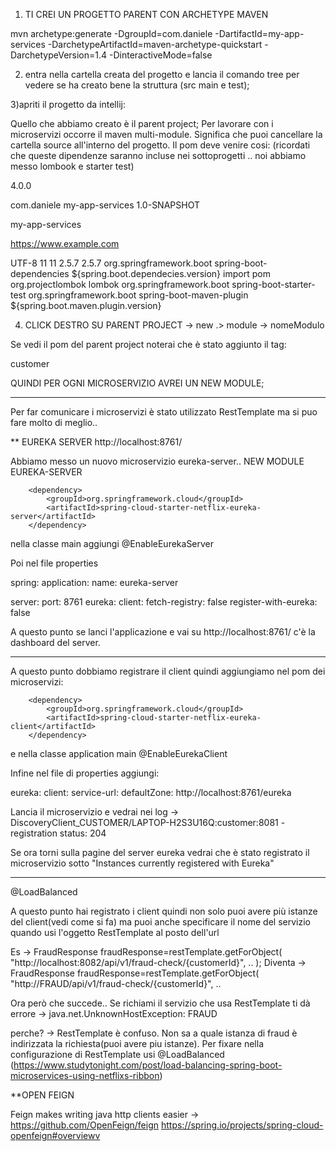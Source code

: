 1) TI CREI UN PROGETTO PARENT CON ARCHETYPE MAVEN

mvn archetype:generate -DgroupId=com.daniele -DartifactId=my-app-services -DarchetypeArtifactId=maven-archetype-quickstart -DarchetypeVersion=1.4 -DinteractiveMode=false

2) entra nella cartella creata del progetto e lancia il comando tree per vedere se ha creato bene la struttura (src main e test);

3)apriti il progetto da intellij:

Quello che abbiamo creato è il parent project;
Per lavorare con i microservizi occorre il maven multi-module.
Significa che puoi cancellare la cartella source all'interno del progetto.
Il pom deve venire cosi: (ricordati che queste dipendenze saranno incluse nei sottoprogetti .. noi abbiamo messo lombook e starter test)

<?xml version="1.0" encoding="UTF-8"?>

<project xmlns="http://maven.apache.org/POM/4.0.0" xmlns:xsi="http://www.w3.org/2001/XMLSchema-instance"
  xsi:schemaLocation="http://maven.apache.org/POM/4.0.0 http://maven.apache.org/xsd/maven-4.0.0.xsd">
  <modelVersion>4.0.0</modelVersion>

  <groupId>com.daniele</groupId>
  <artifactId>my-app-services</artifactId>
  <version>1.0-SNAPSHOT</version>

  <name>my-app-services</name>
  <!-- FIXME change it to the project's website -->
  <url>https://www.example.com</url>

  <properties>
    <project.build.sourceEncoding>UTF-8</project.build.sourceEncoding>
    <maven.compiler.source>11</maven.compiler.source>
    <maven.compiler.target>11</maven.compiler.target>
    <spring.boot.maven.plugin.version>2.5.7</spring.boot.maven.plugin.version>
    <spring.boot.dependecies.version>2.5.7</spring.boot.dependecies.version>
  </properties>

  <dependencyManagement>
    <dependencies>
      <dependency>
        <groupId>org.springframework.boot</groupId>
        <artifactId>spring-boot-dependencies</artifactId>
        <version>${spring.boot.dependecies.version}</version>
        <scope>import</scope>
        <type>pom</type>
      </dependency>
    </dependencies>
  </dependencyManagement>

  <dependencies>
    <dependency>
      <groupId>org.projectlombok</groupId>
      <artifactId>lombok</artifactId>
    </dependency>
    <dependency>
      <groupId>org.springframework.boot</groupId>
      <artifactId>spring-boot-starter-test</artifactId>
    </dependency>
  </dependencies>

  <build>
    <pluginManagement><!-- lock down plugins versions to avoid using Maven defaults (may be moved to parent pom) -->
      <plugins>
        <plugin>
          <groupId>org.springframework.boot</groupId>
          <artifactId>spring-boot-maven-plugin</artifactId>
          <version>${spring.boot.maven.plugin.version}</version>
        </plugin>
      </plugins>
    </pluginManagement>
  </build>
</project>

4) CLICK DESTRO SU PARENT PROJECT -> new .> module -> nomeModulo

Se vedi il pom del parent project noterai che è stato aggiunto il tag:

  <modules>
    <module>customer</module>
  </modules>

QUINDI PER OGNI MICROSERVIZIO AVREI UN NEW MODULE;
*************

Per far comunicare i microservizi è stato utilizzato RestTemplate ma si puo fare molto di meglio..

**
EUREKA SERVER   http://localhost:8761/

Abbiamo messo un nuovo microservizio eureka-server.. NEW MODULE EUREKA-SERVER

        <dependency>
            <groupId>org.springframework.cloud</groupId>
            <artifactId>spring-cloud-starter-netflix-eureka-server</artifactId>
        </dependency>

nella classe main aggiungi @EnableEurekaServer

Poi nel file properties

spring:
  application:
    name: eureka-server

server:
  port: 8761
eureka:
  client:
    fetch-registry: false
    register-with-eureka: false

A questo punto se lanci l'applicazione e vai su http://localhost:8761/ c'è la dashboard del server.

****

A questo punto dobbiamo registrare il client quindi aggiungiamo nel pom dei microservizi:

        <dependency>
            <groupId>org.springframework.cloud</groupId>
            <artifactId>spring-cloud-starter-netflix-eureka-client</artifactId>
        </dependency>

e nella classe application  main @EnableEurekaClient

Infine nel file di properties aggiungi:

eureka:
  client:
    service-url:
      defaultZone: http://localhost:8761/eureka

Lancia il microservizio e vedrai nei log -> DiscoveryClient_CUSTOMER/LAPTOP-H2S3U16Q:customer:8081 - registration status: 204

Se ora torni sulla pagine del server eureka vedrai che è stato registrato il microservizio sotto "Instances currently registered with Eureka"

***

@LoadBalanced

A questo punto hai registrato i client quindi non solo puoi avere più istanze del client(vedi come si fa) ma puoi anche specificare
il nome del servizio quando usi l'oggetto RestTemplate al posto dell'url

Es -> FraudResponse fraudResponse=restTemplate.getForObject(
                     "http://localhost:8082/api/v1/fraud-check/{customerId}",
                    ..
             );
       Diventa -> FraudResponse fraudResponse=restTemplate.getForObject(
                                       "http://FRAUD/api/v1/fraud-check/{customerId}",
                                       ..

Ora però che succede..
Se richiami il servizio che usa RestTemplate ti dà errore -> java.net.UnknownHostException: FRAUD

perche? -> RestTemplate è confuso. Non sa a quale istanza di fraud è indirizzata la richiesta(puoi avere piu istanze).
Per fixare nella configurazione di RestTemplate usi @LoadBalanced (https://www.studytonight.com/post/load-balancing-spring-boot-microservices-using-netflixs-ribbon)


**OPEN FEIGN

Feign makes writing java http clients easier -> https://github.com/OpenFeign/feign   https://spring.io/projects/spring-cloud-openfeign#overviewv





